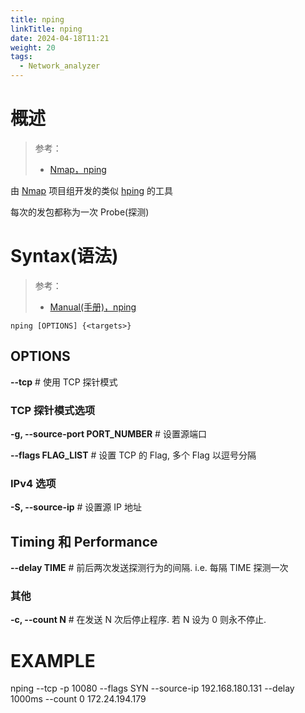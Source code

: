 ```yaml
---
title: nping
linkTitle: nping
date: 2024-04-18T11:21
weight: 20
tags:
  - Network_analyzer
---
```


# 概述

> 参考：
>
> - [Nmap，nping](https://nmap.org/nping/)

由 [Nmap](docs/4.数据通信/Utility/Nmap.md) 项目组开发的类似 [hping](docs/4.数据通信/Utility/hping.md) 的工具

每次的发包都称为一次 Probe(探测)

# Syntax(语法)

> 参考：
> 
> - [Manual(手册)，nping](https://nmap.org/book/nping-man.html)

`nping [OPTIONS] {<targets>}`

## OPTIONS

**--tcp** # 使用 TCP 探针模式

### TCP 探针模式选项

**-g, --source-port PORT_NUMBER** # 设置源端口

**--flags FLAG_LIST** # 设置 TCP 的 Flag, 多个 Flag 以逗号分隔


### IPv4 选项

**-S, --source-ip** # 设置源 IP 地址

## Timing 和 Performance

**--delay TIME** # 前后两次发送探测行为的间隔. i.e. 每隔 TIME 探测一次

### 其他

**-c, --count N** # 在发送 N 次后停止程序. 若 N 设为 0 则永不停止.

# EXAMPLE

nping --tcp -p 10080 --flags SYN --source-ip 192.168.180.131 --delay 1000ms --count 0 172.24.194.179